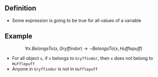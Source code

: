 ## Definition

- Some expression is going to be true for all values of a variable

## Example

$$
\forall x. BelongsTo(x,Gryffindor)\rightarrow\neg BelongsTo(x,Hufflepuff)
$$

- For all object `x`, if `x` belongs to `Gryffindor`, then `x` does not belong to `Hufflepuff`
- Anyone in `Gryffindor` is not in `Hufflepuff`
